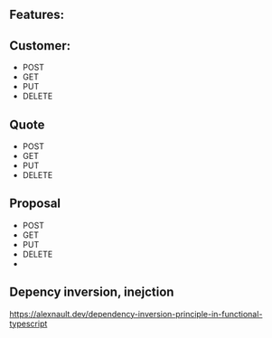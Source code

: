 ## Features:

## Customer:
- POST
- GET
- PUT
- DELETE

## Quote
- POST
- GET
- PUT
- DELETE

## Proposal
- POST
- GET
- PUT
- DELETE
- 
## Depency inversion, inejction

https://alexnault.dev/dependency-inversion-principle-in-functional-typescript